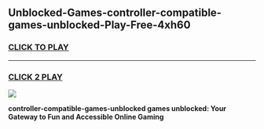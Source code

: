 
## Unblocked-Games-controller-compatible-games-unblocked-Play-Free-4xh60
<h3>
<a href="https://premium76.site?title=controller-compatible-games-unblocked&ref=17A">CLICK TO PLAY</a></h3>
<hr>

<h3>
<a href="https://premium76.site?title=controller-compatible-games-unblocked&ref=17A">CLICK 2 PLAY</a>
  
</h3>

<a href="https://premium76.site?title=controller-compatible-games-unblocked&ref=17A"><img src="https://clearcache.store/games.png"></a>


**controller-compatible-games-unblocked games unblocked: Your Gateway to Fun and Accessible Online Gaming**
